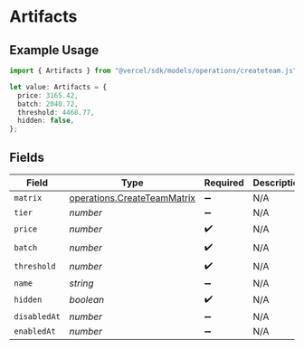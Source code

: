 # Artifacts

## Example Usage

```typescript
import { Artifacts } from "@vercel/sdk/models/operations/createteam.js";

let value: Artifacts = {
  price: 3165.42,
  batch: 2040.72,
  threshold: 4468.77,
  hidden: false,
};
```

## Fields

| Field                                                                      | Type                                                                       | Required                                                                   | Description                                                                |
| -------------------------------------------------------------------------- | -------------------------------------------------------------------------- | -------------------------------------------------------------------------- | -------------------------------------------------------------------------- |
| `matrix`                                                                   | [operations.CreateTeamMatrix](../../models/operations/createteammatrix.md) | :heavy_minus_sign:                                                         | N/A                                                                        |
| `tier`                                                                     | *number*                                                                   | :heavy_minus_sign:                                                         | N/A                                                                        |
| `price`                                                                    | *number*                                                                   | :heavy_check_mark:                                                         | N/A                                                                        |
| `batch`                                                                    | *number*                                                                   | :heavy_check_mark:                                                         | N/A                                                                        |
| `threshold`                                                                | *number*                                                                   | :heavy_check_mark:                                                         | N/A                                                                        |
| `name`                                                                     | *string*                                                                   | :heavy_minus_sign:                                                         | N/A                                                                        |
| `hidden`                                                                   | *boolean*                                                                  | :heavy_check_mark:                                                         | N/A                                                                        |
| `disabledAt`                                                               | *number*                                                                   | :heavy_minus_sign:                                                         | N/A                                                                        |
| `enabledAt`                                                                | *number*                                                                   | :heavy_minus_sign:                                                         | N/A                                                                        |
